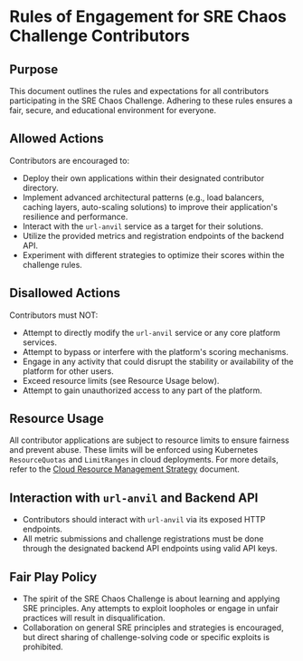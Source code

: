 # Rules of Engagement for SRE Chaos Challenge Contributors

## Purpose
This document outlines the rules and expectations for all contributors participating in the SRE Chaos Challenge. Adhering to these rules ensures a fair, secure, and educational environment for everyone.

## Allowed Actions
Contributors are encouraged to:
- Deploy their own applications within their designated contributor directory.
- Implement advanced architectural patterns (e.g., load balancers, caching layers, auto-scaling solutions) to improve their application's resilience and performance.
- Interact with the `url-anvil` service as a target for their solutions.
- Utilize the provided metrics and registration endpoints of the backend API.
- Experiment with different strategies to optimize their scores within the challenge rules.

## Disallowed Actions
Contributors must NOT:
- Attempt to directly modify the `url-anvil` service or any core platform services.
- Attempt to bypass or interfere with the platform's scoring mechanisms.
- Engage in any activity that could disrupt the stability or availability of the platform for other users.
- Exceed resource limits (see Resource Usage below).
- Attempt to gain unauthorized access to any part of the platform.

## Resource Usage
All contributor applications are subject to resource limits to ensure fairness and prevent abuse. These limits will be enforced using Kubernetes `ResourceQuotas` and `LimitRanges` in cloud deployments. For more details, refer to the [Cloud Resource Management Strategy](./private/architecture/CLOUD_RESOURCE_MANAGEMENT.md) document.

## Interaction with `url-anvil` and Backend API
- Contributors should interact with `url-anvil` via its exposed HTTP endpoints.
- All metric submissions and challenge registrations must be done through the designated backend API endpoints using valid API keys.

## Fair Play Policy
- The spirit of the SRE Chaos Challenge is about learning and applying SRE principles. Any attempts to exploit loopholes or engage in unfair practices will result in disqualification.
- Collaboration on general SRE principles and strategies is encouraged, but direct sharing of challenge-solving code or specific exploits is prohibited.
